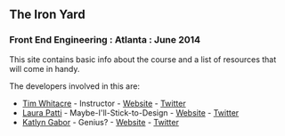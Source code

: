 ## The Iron Yard
### Front End Engineering : Atlanta : June 2014

This site contains basic info about the course and a list of resources that will come in handy.

The developers involved in this are:

* [Tim Whitacre](https://github.com/twhitacre) - Instructor - [Website](http://timw.co) - [Twitter](http://twitter.com/timwco)
* [Laura Patti](https://github.com/lpatti10) - Maybe-I'll-Stick-to-Design - [Website](http://laurapatti.com) - [Twitter](http://twitter.com/lpatti10)
* [Katlyn Gabor](https://github.com/katlyngabor) - Genius? - [Website](http://katlynwhitt.wordpress.com) - [Twitter](http://twitter.com/katlynwhitt)
